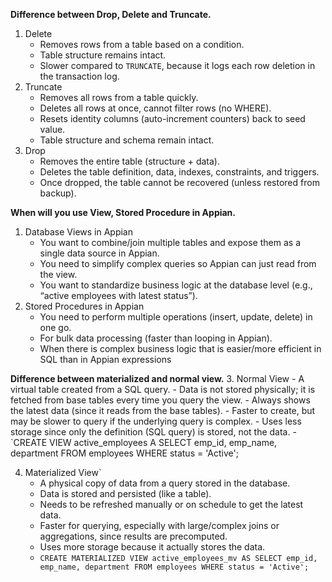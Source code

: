 **Difference between Drop, Delete and Truncate.**
1. Delete
	- Removes rows from a table based on a condition.
	- Table structure remains intact.
	- Slower compared to `TRUNCATE`, because it logs each row deletion in the transaction log.
2. Truncate
	- Removes all rows from a table quickly.
	- Deletes all rows at once, cannot filter rows (no WHERE).
	- Resets identity columns (auto-increment counters) back to seed value.
	- Table structure and schema remain intact.
3. Drop
	-  Removes the entire table (structure + data).
	-  Deletes the table definition, data, indexes, constraints, and triggers.
	-  Once dropped, the table cannot be recovered (unless restored from backup).

**When will you use View, Stored Procedure in Appian.**
1. Database Views in Appian
	- You want to combine/join multiple tables and expose them as a single data source in Appian.
	- You need to simplify complex queries so Appian can just read from the view.
	- You want to standardize business logic at the database level (e.g., “active employees with latest status”).
2. Stored Procedures in Appian
	- You need to perform multiple operations (insert, update, delete) in one go.
	- For bulk data processing (faster than looping in Appian).
	- When there is complex business logic that is easier/more efficient in SQL than in Appian expressions
	 
**Difference between materialized and normal view.**
3. Normal View
	- A virtual table created from a SQL query.
	- Data is not stored physically; it is fetched from base tables every time you query the view.
	- Always shows the latest data (since it reads from the base tables).
	- Faster to create, but may be slower to query if the underlying query is complex.
	- Uses less storage since only the definition (SQL query) is stored, not the data.
	- `CREATE VIEW active_employees A SELECT emp_id, emp_name, department FROM employees WHERE status = 'Active';

4. Materialized View`
	- A physical copy of data from a query stored in the database.
	- Data is stored and persisted (like a table).
	- Needs to be refreshed manually or on schedule to get the latest data.
	- Faster for querying, especially with large/complex joins or aggregations, since results are precomputed.
	- Uses more storage because it actually stores the data.
	- `CREATE MATERIALIZED VIEW active_employees_mv AS SELECT emp_id, emp_name, department FROM employees WHERE status = 'Active';`


   
